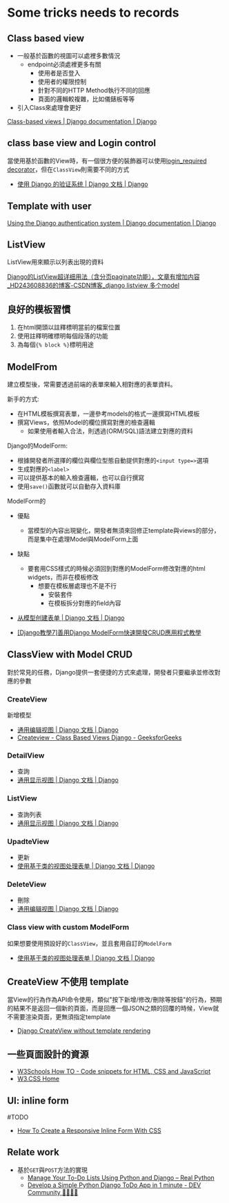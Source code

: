 # Some tricks needs to records

## Class based view

- 一般基於函數的視圖可以處裡多數情況
  - endpoint必須處裡更多有關
    - 使用者是否登入
    - 使用者的權限控制
    - 針對不同的HTTP Method執行不同的回應
    - 頁面的邏輯較複雜，比如儀錶板等等
- 引入Class來處理會更好

[Class-based views | Django documentation | Django](https://docs.djangoproject.com/en/4.1/topics/class-based-views/)

## class base view and Login control

當使用基於函數的View時，有一個很方便的裝飾器可以使用[login_required decorator](https://docs.djangoproject.com/en/4.1/topics/auth/default/#the-login-required-decorator)，但在`ClassView`則需要不同的方式

- [使用 Django 的验证系统 | Django 文档 | Django](https://docs.djangoproject.com/zh-hans/3.2/topics/auth/default/#the-loginrequired-mixin)

## Template with user

[Using the Django authentication system | Django documentation | Django](https://docs.djangoproject.com/en/4.1/topics/auth/default/#users)

## ListView

ListView用來顯示以列表出現的資料

[Django的ListView超详细用法（含分页paginate功能），文章有增加内容_HD243608836的博客-CSDN博客_django listview 多个model](https://blog.csdn.net/HD243608836/article/details/107182567)

## 良好的模板習慣

1. 在html開頭以註釋標明當前的檔案位置
2. 使用註釋明確標明每個段落的功能
3. 為每個`{% block %}`標明用途

## ModelFrom

建立模型後，常需要透過前端的表單來輸入相對應的表單資料。

新手的方式:
- 在HTML模板撰寫表單，一邊參考models的格式一邊撰寫HTML模板
- 撰寫Views，依照Model的欄位撰寫對應的檢查邏輯
  - 如果使用者輸入合法，則透過(ORM/SQL)語法建立對應的資料

Django的ModelForm:
- 根據開發者所選擇的欄位與欄位型態自動提供對應的`<input type=>`選項
- 生成對應的`<label>`
- 可以提供基本的輸入檢查邏輯，也可以自行撰寫
- 使用`save()`函數就可以自動存入資料庫

ModelForm的
- 優點
  - 當模型的內容出現變化，開發者無須來回修正template與views的部分，而是集中在處理Model與ModelForm上面
- 缺點
  - 要套用CSS樣式的時候必須回到對應的ModelForm修改對應的html widgets，而非在模板修改
    - 想要在模板層處理也不是不行
      - 安裝套件
      - 在模板拆分對應的field內容

- [从模型创建表单 | Django 文档 | Django](https://docs.djangoproject.com/zh-hans/4.1/topics/forms/modelforms/)
- [[Django教學7]善用Django ModelForm快速開發CRUD應用程式教學](https://www.learncodewithmike.com/2020/03/django-modelform.html)

## ClassView with Model CRUD

對於常見的任務，Django提供一套便捷的方式來處理，開發者只要繼承並修改對應的參數

### CreateView

新增模型
- [通用编辑视图 | Django 文档 | Django](https://docs.djangoproject.com/zh-hans/4.1/ref/class-based-views/generic-editing/#createview)
- [Createview - Class Based Views Django - GeeksforGeeks](https://www.geeksforgeeks.org/createview-class-based-views-django/)

### DetailView

- 查詢
- [通用显示视图 | Django 文档 | Django](https://docs.djangoproject.com/zh-hans/4.1/ref/class-based-views/generic-display/#detailview)

### ListView

- 查詢列表
- [通用显示视图 | Django 文档 | Django](https://docs.djangoproject.com/zh-hans/4.1/ref/class-based-views/generic-display/#listview)

### UpadteView

- 更新
- [使用基于类的视图处理表单 | Django 文档 | Django](https://docs.djangoproject.com/zh-hans/4.1/topics/class-based-views/generic-editing/#model-forms)

### DeleteView

- 刪除
- [通用编辑视图 | Django 文档 | Django](https://docs.djangoproject.com/zh-hans/4.1/ref/class-based-views/generic-editing/#deleteview)

### Class view with custom ModelForm

如果想要使用預設好的`ClassView`，並且套用自訂的`ModelForm`

- [使用基于类的视图处理表单 | Django 文档 | Django](https://docs.djangoproject.com/zh-hans/4.1/topics/class-based-views/generic-editing/#model-forms)

## CreateView 不使用 template

當View的行為作為API命令使用，類似"按下新增/修改/刪除等按鈕"的行為，預期的結果不是返回一個新的頁面，而是回應一個JSON之類的回覆的時候，View就不需要渲染頁面，更無須指定template

- [Django CreateView without template rendering](https://copyprogramming.com/howto/django-how-to-create-view-function-without-template#django-how-to-create-view-function-without-template:~:text=template%20without%20model-,Django%20CreateView%20without%20template%20rendering,-Question%3A)

## 一些頁面設計的資源

- [W3Schools How TO - Code snippets for HTML, CSS and JavaScript](https://www.w3schools.com/howto/default.asp)
- [W3.CSS Home](https://www.w3schools.com/w3css/default.asp)

## UI: inline form

#TODO
- [How To Create a Responsive Inline Form With CSS](https://www.w3schools.com/HOWTO/howto_css_inline_form.asp)

## Relate work

- 基於`GET`與`POST`方法的實現
  - [Manage Your To-Do Lists Using Python and Django – Real Python](https://realpython.com/django-todo-lists/#step-4-add-your-sample-to-do-data)
  - [Develop a Simple Python Django ToDo App in 1 minute - DEV Community 👩‍💻👨‍💻](https://dev.to/nditah/develop-a-simple-python-django-todo-app-in-1-minute-4908)
